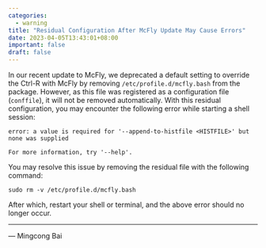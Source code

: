 ```yaml
---
categories:
  - warning
title: "Residual Configuration After McFly Update May Cause Errors"
date: 2023-04-05T13:43:01+08:00
important: false
draft: false
---
```



In our recent update to McFly, we deprecated a default setting to override the
Ctrl-R with McFly by removing `/etc/profile.d/mcfly.bash` from the package.
However, as this file was registered as a configuration file (`conffile`), it
will not be removed automatically. With this residual configuration, you may
encounter the following error while starting a shell session:

```
error: a value is required for '--append-to-histfile <HISTFILE>' but none was supplied

For more information, try '--help'.
```

You may resolve this issue by removing the residual file with the following
command:

```
sudo rm -v /etc/profile.d/mcfly.bash
```

After which, restart your shell or terminal, and the above error should no
longer occur.

---

— Mingcong Bai
